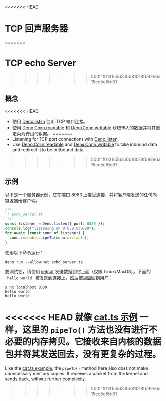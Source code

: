 <<<<<<< HEAD
# TCP 回声服务器
=======
# TCP echo Server
>>>>>>> 500f1f0131c56360b81018fb92e6a15cc5cf6d51

## 概念

<<<<<<< HEAD
- 使用 [Deno.listen](/api?s=Deno.listen) 监听 TCP 端口连接。
- 使用 [Deno.Conn.readable](/api?s=Deno.Conn#prop_readable) 和
  [Deno.Conn.writable](/api?s=Deno.Conn#prop_writable)
  获取传入的数据并将其重定向为传出的数据。
=======
- Listening for TCP port connections with [Deno.listen](/api?s=Deno.listen).
- Use [Deno.Conn.readable](/api?s=Deno.Conn#prop_readable) and
  [Deno.Conn.writable](/api?s=Deno.Conn#prop_writable) to take inbound data and
  redirect it to be outbound data.
>>>>>>> 500f1f0131c56360b81018fb92e6a15cc5cf6d51

## 示例

以下是一个服务器示例，它在端口 8080
上接受连接，并将客户端发送的任何内容返回给客户端。

```ts
/**
 * echo_server.ts
 */
const listener = Deno.listen({ port: 8080 });
console.log("listening on 0.0.0.0:8080");
for await (const conn of listener) {
  conn.readable.pipeTo(conn.writable);
}
```

使用以下命令运行：

```shell
deno run --allow-net echo_server.ts
```

要测试它，请使用 [netcat](https://en.wikipedia.org/wiki/Netcat)
发送数据到它上面（仅限 Linux/MacOS）。下面的 `'hello world'`
被发送到连接上，然后被回显回到用户：

```shell
$ nc localhost 8080
hello world
hello world
```

<<<<<<< HEAD
就像 [cat.ts 示例](./unix_cat.md) 一样，这里的 `pipeTo()`
方法也没有进行不必要的内存拷贝。它接收来自内核的数据包并将其发送回去，没有更复杂的过程。
=======
Like the [cat.ts example](./unix_cat.md), the `pipeTo()` method here also does
not make unnecessary memory copies. It receives a packet from the kernel and
sends back, without further complexity.
>>>>>>> 500f1f0131c56360b81018fb92e6a15cc5cf6d51
